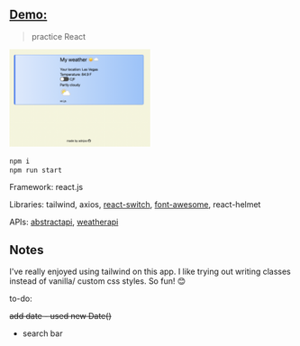 ## [Demo:](https://adnjoo.github.io/weather-app/)

> practice React

<a href='https://adnjoo.github.io/weather-app/'><img src='./scrn1.png' width='250px'></a>

```
npm i
npm run start
```

Framework: react.js

Libraries: tailwind, axios, [react-switch](https://www.npmjs.com/package/react-switch), [font-awesome](https://fontawesome.com/), react-helmet

APIs: [abstractapi](https://www.abstractapi.com/), [weatherapi](https://www.weatherapi.com/)

## Notes

I've really enjoyed using tailwind on this app. I like trying out writing classes instead of vanilla/ custom css styles. So fun! 😊

to-do:

~~add date - used new Date()~~

- search bar

